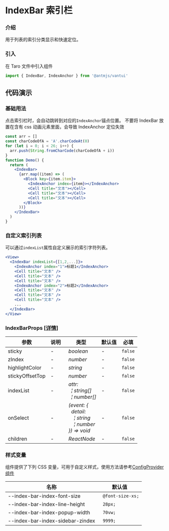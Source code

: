 # IndexBar 索引栏

### 介绍

用于列表的索引分类显示和快速定位。

### 引入

在 Taro 文件中引入组件

```js
import { IndexBar, IndexAnchor } from '@antmjs/vantui'
```

## 代码演示

### 基础用法

点击索引栏时，会自动跳转到对应的`IndexAnchor`锚点位置。
不要将 IndexBar 放置在含有 css 动画元素里面，会导致 IndexAnchor 定位失效

```jsx
const arr = []
const charCodeOfA = 'A'.charCodeAt(0)
for (let i = 0; i < 26; i++) {
  arr.push(String.fromCharCode(charCodeOfA + i))
}
function Demo() {
  return (
    <IndexBar>
      {arr.map((item) => (
        <Block key={item.item}>
          <IndexAnchor index={item}></IndexAnchor>
          <Cell title="文本"></Cell>
          <Cell title="文本"></Cell>
          <Cell title="文本"></Cell>
        </Block>
      ))}
    </IndexBar>
  )
}
```

### 自定义索引列表

可以通过`indexList`属性自定义展示的索引字符列表。

```jsx
<View>
  <IndexBar indexList={[1,2,...]}>
    <IndexAnchor index="1">标题1</IndexAnchor>
    <Cell title="文本" />
    <Cell title="文本" />
    <Cell title="文本" />
    <IndexAnchor index="2">标题2</IndexAnchor>
    <Cell title="文本" />
    <Cell title="文本" />
    <Cell title="文本" />
    ...
  </IndexBar>
</View>
```

### IndexBarProps [[详情]](https://github.com/AntmJS/vantui/tree/main/packages/vantui/types/index-bar.d.ts)

| 参数            | 说明 | 类型                                                                                                                                                                                                                                 | 默认值 | 必填    |
| --------------- | ---- | ------------------------------------------------------------------------------------------------------------------------------------------------------------------------------------------------------------------------------------ | ------ | ------- |
| sticky          | -    | _&nbsp;&nbsp;boolean<br/>_                                                                                                                                                                                                           | -      | `false` |
| zIndex          | -    | _&nbsp;&nbsp;number<br/>_                                                                                                                                                                                                            | -      | `false` |
| highlightColor  | -    | _&nbsp;&nbsp;string<br/>_                                                                                                                                                                                                            | -      | `false` |
| stickyOffsetTop | -    | _&nbsp;&nbsp;number<br/>_                                                                                                                                                                                                            | -      | `false` |
| indexList       | -    | _&nbsp;&nbsp;attr:<br/>&nbsp;&nbsp;&nbsp;&nbsp;&brvbar;&nbsp;string[]<br/>&nbsp;&nbsp;&nbsp;&nbsp;&brvbar;&nbsp;number[]<br/>_                                                                                                       | -      | `false` |
| onSelect        | -    | _&nbsp;&nbsp;(event:&nbsp;{<br/>&nbsp;&nbsp;&nbsp;&nbsp;detail:<br/>&nbsp;&nbsp;&nbsp;&nbsp;&nbsp;&nbsp;&brvbar;&nbsp;string<br/>&nbsp;&nbsp;&nbsp;&nbsp;&nbsp;&nbsp;&brvbar;&nbsp;number<br/>&nbsp;&nbsp;})&nbsp;=>&nbsp;void<br/>_ | -      | `false` |
| children        | -    | _&nbsp;&nbsp;ReactNode<br/>_                                                                                                                                                                                                         | -      | `false` |

### 样式变量

组件提供了下列 CSS 变量，可用于自定义样式，使用方法请参考[ConfigProvider 组件](https://antmjs.github.io/vantui/#/config-provider)

| 名称                             | 默认值            |
| -------------------------------- | ----------------- |
| --index-bar-index-font-size      | ` @font-size-xs;` |
| --index-bar-index-line-height    | ` 28px;`          |
| --index-bar-index-popup-width    | ` 70vw;`          |
| --index-bar-index-sidebar-zindex | ` 9999;`          |
